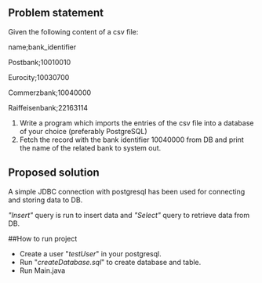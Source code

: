 ## Problem statement
Given the following content of a csv file:

name;bank_identifier

Postbank;10010010
  
Eurocity;10030700
  
Commerzbank;10040000
  
Raiffeisenbank;22163114

1. Write a program which imports the entries of the csv file into a database of your
choice (preferably PostgreSQL)
2. Fetch the record with the bank identifier 10040000 from DB and print the name
of the related bank to system out.

## Proposed solution

A simple JDBC connection with postgresql has been used for connecting and storing data to DB.

*"Insert"* query is run to insert data and *"Select"* query to retrieve data from DB.

##How to run project

- Create a user "_testUser_" in your postgresql.
- Run "_createDatabase.sql_" to create database and table.
- Run Main.java

 
